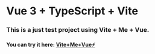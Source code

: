 # Vue 3 + TypeScript + Vite

### This is a just test project using Vite + Me + Vue.

#### You can try it here: [Vite+Me+Vue⚡️](https://app.netlify.com/sites/glowing-starlight-94b444/deploys/6506d5411b7ad928a086d3f5)
